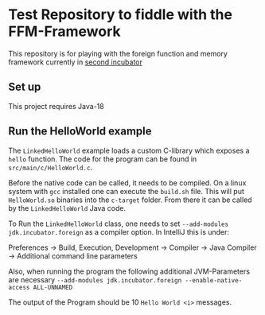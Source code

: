 # Test Repository to fiddle with the FFM-Framework
This repository is for playing with the foreign function and memory framework currently in [second incubator](https://openjdk.java.net/jeps/419)

## Set up
This project requires Java-18

## Run the HelloWorld example
The ```LinkedHelloWorld``` example loads a custom C-library which exposes a ```hello``` function. The code for the program
can be found in ```src/main/c/HelloWorld.c```. 

Before the native code can be called, it needs to be compiled. On a linux system with ```gcc``` installed one can execute
the ```build.sh``` file. This will put ```HelloWorld.so``` binaries into the ```c-target``` folder. From there it can be
called by the ```LinkedHelloWorld``` Java code. 

To Run the ```LinkedHelloWorld``` class, one needs to set ```--add-modules jdk.incubator.foreign``` as a compiler option.
In IntelliJ this is under:

Preferences -> Build, Execution, Development -> Compiler -> Java Compiler -> Additional command line parameters

Also, when running the program the following additional JVM-Parameters are necessary 
`````--add-modules jdk.incubator.foreign --enable-native-access ALL-UNNAMED`````

The output of the Program should be 10 ```Hello World <i>``` messages.
